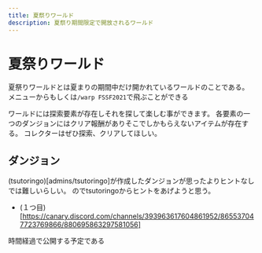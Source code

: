 ```yaml
---
title: 夏祭りワールド
description: 夏祭り期間限定で開放されるワールド
---
```


# 夏祭りワールド
夏祭りワールドとは夏まりの期間中だけ開かれているワールドのことである。
メニューからもしくは`/warp FSSF2021`で飛ぶことができる

ワールドには探索要素が存在しそれを探して楽しむ事ができます。
各要素の一つのダンジョンにはクリア報酬がありそこでしかもらえないアイテムが存在する。
コレクターはぜひ探索、クリアしてほしい。

## ダンジョン
(tsutoringo)[admins/tsutoringo]が作成したダンジョンが思ったよりヒントなしでは難しいらしい。
のでtsutoringoからヒントをあげようと思う。

- (１つ目)[https://canary.discord.com/channels/393963617604861952/865537047723769866/880695863297581056]

時間経過で公開する予定である